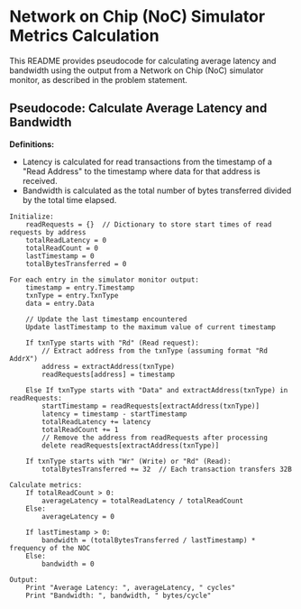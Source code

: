 # Network on Chip (NoC) Simulator Metrics Calculation

This README provides pseudocode for calculating average latency and bandwidth using the output from a Network on Chip (NoC) simulator monitor, as described in the problem statement.

## Pseudocode: Calculate Average Latency and Bandwidth

**Definitions:**
- Latency is calculated for read transactions from the timestamp of a "Read Address" to the timestamp where data for that address is received.
- Bandwidth is calculated as the total number of bytes transferred divided by the total time elapsed.

```plaintext
Initialize:
    readRequests = {}  // Dictionary to store start times of read requests by address
    totalReadLatency = 0
    totalReadCount = 0
    lastTimestamp = 0
    totalBytesTransferred = 0

For each entry in the simulator monitor output:
    timestamp = entry.Timestamp
    txnType = entry.TxnType
    data = entry.Data

    // Update the last timestamp encountered
    Update lastTimestamp to the maximum value of current timestamp

    If txnType starts with "Rd" (Read request):
        // Extract address from the txnType (assuming format "Rd AddrX")
        address = extractAddress(txnType)
        readRequests[address] = timestamp

    Else If txnType starts with "Data" and extractAddress(txnType) in readRequests:
        startTimestamp = readRequests[extractAddress(txnType)]
        latency = timestamp - startTimestamp
        totalReadLatency += latency
        totalReadCount += 1
        // Remove the address from readRequests after processing
        delete readRequests[extractAddress(txnType)]

    If txnType starts with "Wr" (Write) or "Rd" (Read):
        totalBytesTransferred += 32  // Each transaction transfers 32B

Calculate metrics:
    If totalReadCount > 0:
        averageLatency = totalReadLatency / totalReadCount
    Else:
        averageLatency = 0

    If lastTimestamp > 0:
        bandwidth = (totalBytesTransferred / lastTimestamp) * frequency of the NOC
    Else:
        bandwidth = 0

Output:
    Print "Average Latency: ", averageLatency, " cycles"
    Print "Bandwidth: ", bandwidth, " bytes/cycle"
